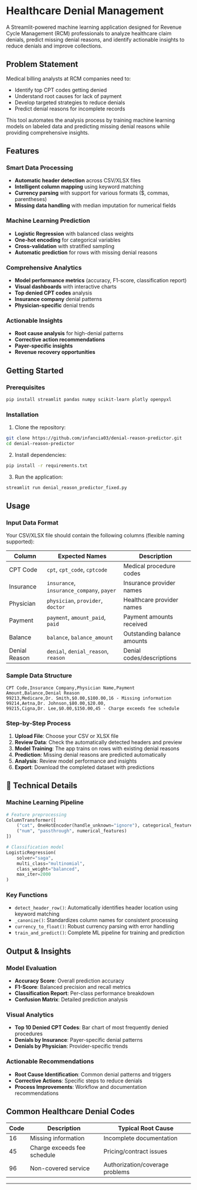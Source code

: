 # Healthcare Denial Management 

A Streamlit-powered machine learning application designed for Revenue Cycle Management (RCM) professionals to analyze healthcare claim denials, predict missing denial reasons, and identify actionable insights to reduce denials and improve collections.

##  Problem Statement

Medical billing analysts at RCM companies need to:
- Identify top CPT codes getting denied
- Understand root causes for lack of payment
- Develop targeted strategies to reduce denials
- Predict denial reasons for incomplete records

This tool automates the analysis process by training machine learning models on labeled data and predicting missing denial reasons while providing comprehensive insights.

##  Features

###  Smart Data Processing
- **Automatic header detection** across CSV/XLSX files
- **Intelligent column mapping** using keyword matching
- **Currency parsing** with support for various formats ($, commas, parentheses)
- **Missing data handling** with median imputation for numerical fields

###  Machine Learning Prediction
- **Logistic Regression** with balanced class weights
- **One-hot encoding** for categorical variables
- **Cross-validation** with stratified sampling
- **Automatic prediction** for rows with missing denial reasons

###  Comprehensive Analytics
- **Model performance metrics** (accuracy, F1-score, classification report)
- **Visual dashboards** with interactive charts
- **Top denied CPT codes** analysis
- **Insurance company** denial patterns
- **Physician-specific** denial trends

###  Actionable Insights
- **Root cause analysis** for high-denial patterns
- **Corrective action recommendations**
- **Payer-specific insights**
- **Revenue recovery opportunities**

##  Getting Started

### Prerequisites

```bash
pip install streamlit pandas numpy scikit-learn plotly openpyxl
```

### Installation

1. Clone the repository:
```bash
git clone https://github.com/infancia03/denial-reason-predictor.git
cd denial-reason-predictor
```

2. Install dependencies:
```bash
pip install -r requirements.txt
```

3. Run the application:
```bash
streamlit run denial_reason_predictor_fixed.py
```

##  Usage

### Input Data Format

Your CSV/XLSX file should contain the following columns (flexible naming supported):

| Column | Expected Names | Description |
|--------|----------------|-------------|
| CPT Code | `cpt`, `cpt_code`, `cptcode` | Medical procedure codes |
| Insurance | `insurance`, `insurance_company`, `payer` | Insurance provider names |
| Physician | `physician`, `provider`, `doctor` | Healthcare provider names |
| Payment | `payment`, `amount_paid`, `paid` | Payment amounts received |
| Balance | `balance`, `balance_amount` | Outstanding balance amounts |
| Denial Reason | `denial`, `denial_reason`, `reason` | Denial codes/descriptions |

### Sample Data Structure

```csv
CPT Code,Insurance Company,Physician Name,Payment Amount,Balance,Denial Reason
99213,Medicare,Dr. Smith,$0.00,$100.00,16 - Missing information
99214,Aetna,Dr. Johnson,$80.00,$20.00,
99215,Cigna,Dr. Lee,$0.00,$150.00,45 - Charge exceeds fee schedule
```

### Step-by-Step Process

1. **Upload File**: Choose your CSV or XLSX file
2. **Review Data**: Check the automatically detected headers and preview
3. **Model Training**: The app trains on rows with existing denial reasons
4. **Prediction**: Missing denial reasons are predicted automatically
5. **Analysis**: Review model performance and insights
6. **Export**: Download the completed dataset with predictions

## 🔧 Technical Details

### Machine Learning Pipeline

```python
# Feature preprocessing
ColumnTransformer([
    ("cat", OneHotEncoder(handle_unknown="ignore"), categorical_features),
    ("num", "passthrough", numerical_features)
])

# Classification model
LogisticRegression(
    solver="saga",
    multi_class="multinomial", 
    class_weight="balanced",
    max_iter=2000
)
```

### Key Functions

- `detect_header_row()`: Automatically identifies header location using keyword matching
- `_canonize()`: Standardizes column names for consistent processing  
- `currency_to_float()`: Robust currency parsing with error handling
- `train_and_predict()`: Complete ML pipeline for training and prediction

##  Output & Insights

### Model Evaluation
- **Accuracy Score**: Overall prediction accuracy
- **F1-Score**: Balanced precision and recall metrics
- **Classification Report**: Per-class performance breakdown
- **Confusion Matrix**: Detailed prediction analysis

### Visual Analytics
- **Top 10 Denied CPT Codes**: Bar chart of most frequently denied procedures
- **Denials by Insurance**: Payer-specific denial patterns
- **Denials by Physician**: Provider-specific trends

### Actionable Recommendations
- **Root Cause Identification**: Common denial patterns and triggers
- **Corrective Actions**: Specific steps to reduce denials
- **Process Improvements**: Workflow and documentation recommendations

##  Common Healthcare Denial Codes

| Code | Description | Typical Root Cause |
|------|-------------|-------------------|
| 16 | Missing information | Incomplete documentation |
| 45 | Charge exceeds fee schedule | Pricing/contract issues |
| 96 | Non-covered service | Authorization/coverage problems |





---

